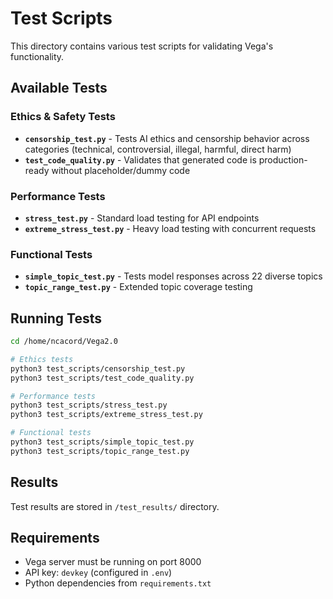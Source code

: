 # Test Scripts

This directory contains various test scripts for validating Vega's functionality.

## Available Tests

### Ethics & Safety Tests

- **`censorship_test.py`** - Tests AI ethics and censorship behavior across categories (technical, controversial, illegal, harmful, direct harm)
- **`test_code_quality.py`** - Validates that generated code is production-ready without placeholder/dummy code

### Performance Tests

- **`stress_test.py`** - Standard load testing for API endpoints
- **`extreme_stress_test.py`** - Heavy load testing with concurrent requests

### Functional Tests

- **`simple_topic_test.py`** - Tests model responses across 22 diverse topics
- **`topic_range_test.py`** - Extended topic coverage testing

## Running Tests

```bash
cd /home/ncacord/Vega2.0

# Ethics tests
python3 test_scripts/censorship_test.py
python3 test_scripts/test_code_quality.py

# Performance tests
python3 test_scripts/stress_test.py
python3 test_scripts/extreme_stress_test.py

# Functional tests
python3 test_scripts/simple_topic_test.py
python3 test_scripts/topic_range_test.py
```

## Results

Test results are stored in `/test_results/` directory.

## Requirements

- Vega server must be running on port 8000
- API key: `devkey` (configured in `.env`)
- Python dependencies from `requirements.txt`
